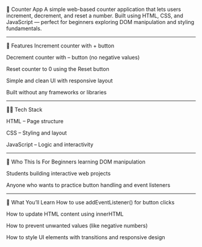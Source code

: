 🔢 Counter App
A simple web-based counter application that lets users increment, decrement, and reset a number. Built using HTML, CSS, and JavaScript — perfect for beginners exploring DOM manipulation and styling fundamentals.

---

🚀 Features
Increment counter with + button

Decrement counter with – button (no negative values)

Reset counter to 0 using the Reset button

Simple and clean UI with responsive layout

Built without any frameworks or libraries

---
🧑‍💻 Tech Stack

HTML – Page structure

CSS – Styling and layout

JavaScript – Logic and interactivity

---
👶 Who This Is For
Beginners learning DOM manipulation

Students building interactive web projects

Anyone who wants to practice button handling and event listeners

---
🧠 What You’ll Learn
How to use addEventListener() for button clicks

How to update HTML content using innerHTML

How to prevent unwanted values (like negative numbers)

How to style UI elements with transitions and responsive design

